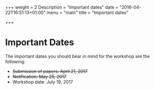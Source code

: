 +++
weight = 2
Description = "Important dates"
date = "2016-04-22T16:51:13+01:00"
menu = "main"
title = "Important dates"

+++

# Important Dates

The important dates you should bear in mind for the workshop are the following:

- ~~Submission of papers:      April 21, 2017~~
- ~~Notification:            May 25, 2017~~
- Workshop date:         July 19, 2017
